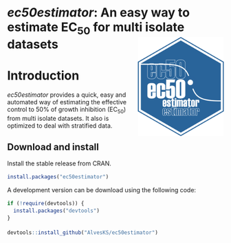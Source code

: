
# *ec50estimator*: An easy way to estimate EC<sub>50</sub> for multi isolate datasets <img width = 200px align = right src="man/figures/logo.png" >

# Introduction

*ec50estimator* provides a quick, easy and automated way of estimating the effective control to 50% of growth inhibition (EC<sub>50</sub>) from multi isolate datasets. It also is optimized to deal with stratified data.

## Download and install

Install the stable release from CRAN.

``` r
install.packages("ec50estimator")
```
A development version can be download using the following code: 

``` r
if (!require(devtools)) {
  install.packages("devtools")
}

devtools::install_github("AlvesKS/ec50estimator")
```

